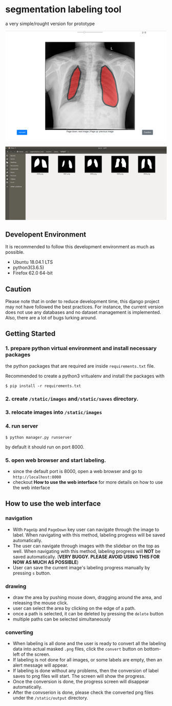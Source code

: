 # segmentation labeling tool

a very simple/rought version for prototype


![web interface sample](/docs/web_interface_screenshot.png)

![output file sample](/docs/output_screenshot.png)


## Developent Environment
It is recommended to follow this development environment as much as possible.

- Ubuntu 18.04.1 LTS
- python3(3.6.5)
- Firefox 62.0 64-bit


## Caution

Please note that in order to reduce development time, this django project may not have followed the best practices. For instance, the current version does not use any databases and no dataset management is implemented. Also, there are a lot of bugs lurking around.


## Getting Started

### 1. prepare python virtual environment and install necessary packages


the python packages that are required are inside `requirements.txt` file.

Recommended to create a python3 vritualenv and install the packages with 
```
$ pip install -r requirements.txt
```

### 2. create `/static/images` and`/static/saves` directory.

### 3. relocate images into `/static/images`

### 4. run server

```
$ python manager.py runserver
```

by default it should run on port 8000.

### 5. open web browser and start labeling. 

- since the default port is 8000, open a web browser and go to `http://localhost:8000`
- checkout **How to use the web interface** for more details on how to use the web interface


## How to use the web interface

### navigation
- With `PageUp` and `PageDown` key user can navigate through the image to label. When navigating with this method, labeling progress will be saved automatically.
- The user can navigate through images with the slidebar on the top as well. When navigating with this method, labeling progress will **NOT** be saved automatically. (**VERY BUGGY. PLEASE AVOID USING THIS FOR NOW AS MUCH AS POSSIBLE**)
- User can save the current image's labeling progress manually by pressing `s` button.

### drawing
- draw the area by pushing mouse down, dragging around the area, and releasing the mouse click.
- user can select the area by clicking on the edge of a path.
- once a path is selected, it can be deleted by pressing the `delete` button
- multiple paths can be selected simultaneously

### converting
- When labeling is all done and the user is ready to convert all the labeling data into actual masked `.png` files, click the `convert` button on bottom-left of the screen.
- If labeling is not done for all images, or some labels are empty, then an alert message will appear.
- If labeling is done without any problems, then the conversion of label saves to png files will start. The screen will show the progress.
- Once the conversion is done, the progress screen will disappear automatically.
- After the convserion is done, please check the converted png files under the `/static/output` directory.
